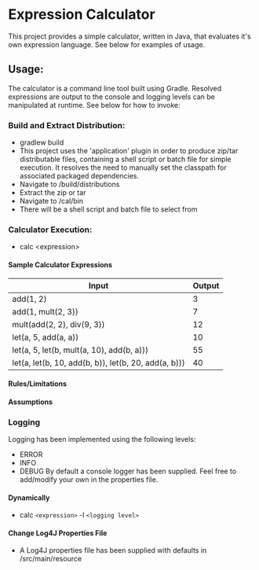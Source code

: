 # Expression Calculator
This project provides a simple calculator, written in Java, that evaluates it's own expression language.  See below for examples of usage.

## Usage:
The calculator is a command line tool built using Gradle.  Resolved expressions are output to the console and logging levels can be manipulated at runtime.  See below for how to invoke:

### Build and Extract Distribution:
* gradlew build
* This project uses the 'application' plugin in order to produce zip/tar distributable files, containing a shell script or batch file for simple execution.  It resolves the need to manually set the classpath for associated packaged dependencies.
* Navigate to /build/distributions
* Extract the zip or tar
* Navigate to /cal<version>/bin
* There will be a shell script and batch file to select from

### Calculator Execution:
* calc <expression\>

#### Sample Calculator Expressions
|Input|Output|
|-----|------|
|add(1, 2)|3|
|add(1, mult(2, 3))|7|
|mult(add(2, 2), div(9, 3))|12|
|let(a, 5, add(a, a))|10|
|let(a, 5, let(b, mult(a, 10), add(b, a)))|55|
|let(a, let(b, 10, add(b, b)), let(b, 20, add(a, b)))|40|

#### Rules/Limitations

#### Assumptions

### Logging
Logging has been implemented using the following levels:
* ERROR
* INFO
* DEBUG
By default a console logger has been supplied.  Feel free to add/modify your own in the properties file.

#### Dynamically
* calc `<expression>` -l `<logging level>`

#### Change Log4J Properties File
* A Log4J properties file has been supplied with defaults in /src/main/resource
